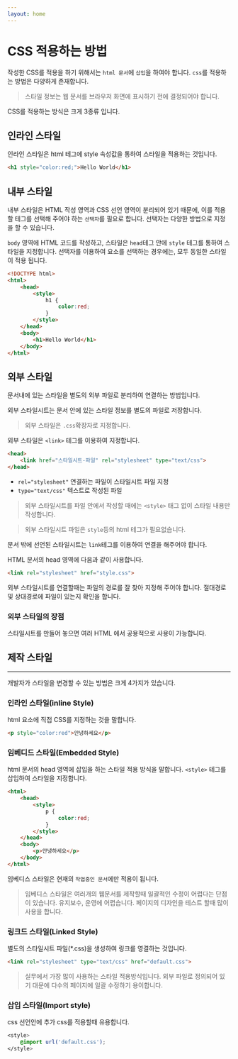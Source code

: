 ```yaml
---
layout: home
---
```


# CSS 적용하는 방법
작성한 CSS를 적용을 하기 위해서는 `html 문서`에 `삽입`을 하여야 합니다. `css`를 적용하는 방법은 다양하게 존재합니다.
> 스타일 정보는 웹 문서를 브라우저 화면에 표시하기 전에 결정되어야 합니다. 

CSS를 적용하는 방식은 크게 3종류 입니다.

## 인라인 스타일
인라인 스타일은 html 테그에 style 속성값을 통하여 스타일을 적용하는 것입니다.

```html
<h1 style="color:red;">Hello World</h1>
```


## 내부 스타일
내부 스타일은 HTML 작성 영역과 CSS 선언 영역이 분리되어 있기 때문에, 이를 적용할 테그를 선택해 주어야 하는 `선택자`를 필요로 합니다. 선택자는 다양한 방법으로 지정을 할 수 있습니다. 

`body` 영역에 HTML 코드를 작성하고, 스타일은 `head`테그 안에 `style` 테그를 통하여 스타일을 지정합니다.
선택자를 이용하여 요소를 선택하는 경우에는, 모두 동일한 스타일이 적용 됩니다.

```html
<!DOCTYPE html>
<html>
    <head>
        <style>
            h1 {
                color:red;
            }
        </style>
    </head>
    <body>
        <h1>Hello World</h1>
    </body>
</html>
```



## 외부 스타일
문서내에 있는 스타일을 별도의 외부 파일로 분리하여 연결하는 방법입니다.

외부 스타일시트는 문서 안에 있는 스타일 정보를 별도의 파일로 저장합니다.
> 외부 스타일은 `.css`확장자로 지정합니다.

외부 스타일은 `<link>` 테그를 이용하여 지정합니다.

```html
<head>
    <link href="스타일시트-파일" rel="stylesheet" type="text/css">
</head>
```

* `rel="stylesheet"` 연결하는 파일이 스타일시트 파일 지정
* `type="text/css"` 텍스트로 작성된 파일

> 외부 스타일시트를 파일 안에서 작성할 때에는 `<style>` 태그 없이 스타일 내용만 작성합니다.


>  외부 스타일시트 파일은 `style`등의 html 테그가 필요없습니다.



문서 밖에 선언된 스타일시트는 `link`테그를 이용하여 연결을 해주어야 합니다.

HTML 문서의 head 영역에 다음과 같이 사용합니다.



```html
<link rel="stylesheet" href="style.css">
``` 

외부 스타일시트를 연결할때는 파일의 경로를 잘 찾아 지정해 주어야 합니다. 절대경로 및 상대경로에 파일이 있는지 확인을 합니다.


### 외부 스타일의 장점
스타일시트를 만들어 놓으면 여러 HTML 에서 공용적으로 사용이 가능합니다.





## 제작 스타일
---
개발자가 스타일을 변경할 수 있는 방법은 크게 4가지가 있습니다.

### 인라인 스타일(inline Style)
html 요소에 직접 CSS를 지정하는 것을 말합니다.

```html
<p style="color:red">안녕하세요</p>
```

### 임베디드 스타일(Embedded Style)
html 문서의 head 영역에 삽입을 하는 스타일 적용 방식을 말합니다.
`<style>` 테그를 삽입하여 스타일을 지정합니다.

```html
<html>
    <head>
        <style>
            p {
                color:red;
            }
        </style>
    </head>
    <body>
        <p>안녕하세요</p>
    </body>
</html>
```

임베디스 스타일은 현재의 `작업중인 문서`에만 적용이 됩니다.

> 임베디스 스타일은 여러개의 웹문서를 제작할때 일괄적인 수정이 어렵다는 단점이 있습니다.
> 유지보수, 운영에 어렵습니다. 페이지의 디자인을 테스트 할때 많이 사용을 합니다.

### 링크드 스타일(Linked Style)
별도의 스타일시트 파일(*.css)을 생성하여 링크를 영결하는 것입니다.

```html
<link rel="stylesheet" type="text/css" href="default.css">
```

> 실무에서 가장 많이 사용하는 스타일 적용방식입니다.
> 외부 파일로 정의되어 있기 대문에 다수의 페이지에 일괄 수정하기 용이합니다.

### 삽입 스타일(Import style)
css 선언안에 추가 css를 적용할때 유용합니다.

```css
<style>
    @import url('default.css');
</style>
```
